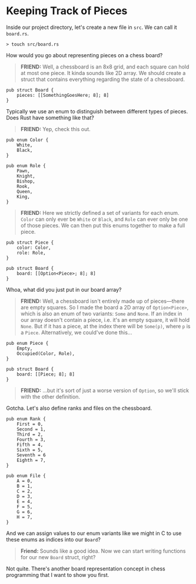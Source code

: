 # Keeping Track of Pieces

Inside our project directory, let's create a new file in `src`. We can call it `board.rs`.

```text
> touch src/board.rs
```
How would you go about representing pieces on a chess board?

>**FRIEND:** Well, a chessboard is an 8x8 grid, and each square can hold at most one piece. It kinda sounds like 2D array. We should create a struct that contains everything regarding the state of a chessboard.

```rust,noplayground
pub struct Board {
    pieces: [[SomethingGoesHere; 8]; 8]
}
```

Typically we use an enum to distinguish between different types of pieces. Does Rust have something like that?

> **FRIEND:** Yep, check this out.

```rust, noplayground
pub enum Color {
    White,
    Black,
}

pub enum Role {
    Pawn,
    Knight,
    Bishop,
    Rook,
    Queen,
    King,
}
```

> **FRIEND:** Here we strictly defined a set of variants for each enum. `Color` can only ever be `White` or `Black`, and `Role` can ever only be one of those pieces. We can then put this enums together to make a full piece.

```rust,noplayground
pub struct Piece {
    color: Color,
    role: Role,
}

pub struct Board {
    board: [[Option<Piece>; 8]; 8]
}
```

Whoa, what did you just put in our board array?

> **FRIEND:** Well, a chessboard isn't entirely made up of pieces—there are empty squares. So I made the board a 2D  array of `Option<Piece>`, which is also an enum of two variants: `Some` and `None`.  If an index in our array doesn't contain a piece, i.e. it's an empty square, it will hold `None`. But if it has a piece, at the index there will be `Some(p)`, where `p` is a `Piece`. Alternatively, we could've done this...

```rust,noplayground
pub enum Piece {
    Empty,
    Occupied(Color, Role),
}

pub struct Board {
    board: [[Piece; 8]; 8]
}
```

> **FRIEND:** ...but it's sort of just a worse version of `Option`, so we'll stick with the other definition.

Gotcha. Let's also define ranks and files on the chessboard.

```rust,noplayground
pub enum Rank {
    First = 0,
    Second = 1,
    Third = 2,
    Fourth = 3,
    Fifth = 4,
    Sixth = 5,
    Seventh = 6
    Eighth = 7,
}

pub enum File {
    A = 0,
    B = 1,
    C = 2,
    D = 3,
    E = 4,
    F = 5,
    G = 6,
    H = 7,
}
```

And we can assign values to our enum variants like we might in C to use these enums as indices into our `Board`?

> **Friend:** Sounds like a good idea. Now we can start writing functions for our new `Board` struct, right?

Not quite. There's another board representation concept in chess programming that I want to show you first.
